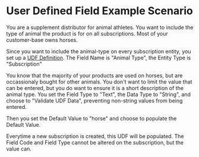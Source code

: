# User Defined Field Example Scenario

You are a supplement distributor for animal athletes. You want to include the type of animal the product is for on all subscriptions. Most of your customer-base owns horses. 

Since you want to include the animal-type on every subscription entity, you set up a [UDF Definition](/user-defined-field-definitions.md). The Field Name is "Animal Type", the Entity Type is "Subscription"

<docs-image src="/images/udf_definition_field_code_entity_type.png" title="UDF Definition with Field Code and Entity Type" shadow=true max-width="800px" rounded-corners=true></docs-image>

You know that the majority of your products are used on horses, but are occassionaly bought for other animals. You don't want to limit the value that can be entered, but you do want to ensure it is a short description of the animal type. You set the Field Type to "Text", the Data Type to "String", and choose to "Validate UDF Data", preventing non-string values from being entered.

<docs-image src="/images/udf_definition_field_type_data_type_validate_data.png" title="UDF Definition with Field Type, Data Type, Validate Data" shadow=true max-width="800px" rounded-corners=true></docs-image>

Then you set the Default Value to "horse" and choose to populate the Default Value.

<docs-image src="/images/udf_definition_default_data_populate.png" title="UDF Definition with Default Data and P" shadow=true max-width="800px" rounded-corners=true></docs-image>

Everytime a new subscription is created, this UDF will be populated. The Field Code and Field Type cannot be altered on the subscription, but the value can.

<docs-image src="/images/udf_on_create_subscription.png" title="UDF on Create Subscription" shadow=true max-width="800px" rounded-corners=true></docs-image>





